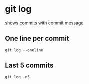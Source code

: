 
# git log
shows commits with commit message

## One line per commit
```
git log --oneline
```


## Last 5 commits

```
git log -n5 
```